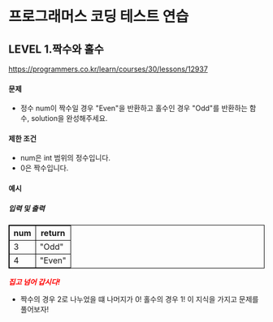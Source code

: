 # 프로그래머스 코딩 테스트 연습 
## LEVEL 1.짝수와 홀수
https://programmers.co.kr/learn/courses/30/lessons/12937


#### 문제
- 정수 num이 짝수일 경우 "Even"을 반환하고 홀수인 경우 "Odd"를 반환하는 함수, solution을 완성해주세요.

#### 제한 조건
- num은 int 범위의 정수입니다.
- 0은 짝수입니다.

#### 예시
##### 입력 및 출력
|num|return|
|----|----|
|3|"Odd"|
|4|"Even"|



<span>*집고 넘어 갑시다!*</span></br>
- 짝수의 경우 2로 나누었을 떄 나머지가 0! 홀수의 경우 1! 이 지식을 가지고 문제를 풀어보자!




<style type="text/css">
span{
	color:red;
	font-weight:bold;
}

table, td, th {
        border:0.5px solid black;
}
</style>
